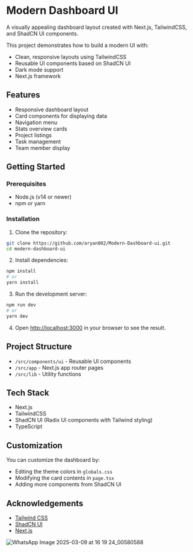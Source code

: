 # Modern Dashboard UI

A visually appealing dashboard layout created with Next.js, TailwindCSS, and ShadCN UI components.

This project demonstrates how to build a modern UI with:
- Clean, responsive layouts using TailwindCSS
- Reusable UI components based on ShadCN UI
- Dark mode support
- Next.js framework

## Features

- Responsive dashboard layout
- Card components for displaying data
- Navigation menu
- Stats overview cards
- Project listings
- Task management
- Team member display

## Getting Started

### Prerequisites

- Node.js (v14 or newer)
- npm or yarn

### Installation

1. Clone the repository:
```bash
git clone https://github.com/aryan802/Modern-Dashboard-ui.git
cd modern-dashboard-ui
```

2. Install dependencies:
```bash
npm install
# or
yarn install
```

3. Run the development server:
```bash
npm run dev
# or
yarn dev
```

4. Open [http://localhost:3000](http://localhost:3000) in your browser to see the result.

## Project Structure

- `/src/components/ui` - Reusable UI components
- `/src/app` - Next.js app router pages
- `/src/lib` - Utility functions

## Tech Stack

- Next.js
- TailwindCSS
- ShadCN UI (Radix UI components with Tailwind styling)
- TypeScript

## Customization

You can customize the dashboard by:
- Editing the theme colors in `globals.css`
- Modifying the card contents in `page.tsx`
- Adding more components from ShadCN UI

## Acknowledgements

- [Tailwind CSS](https://tailwindcss.com/)
- [ShadCN UI](https://ui.shadcn.com/)
- [Next.js](https://nextjs.org/) 

![WhatsApp Image 2025-03-09 at 16 19 24_00580588](https://github.com/user-attachments/assets/7d3622f7-45ba-4330-b7ec-aba92936e753)

